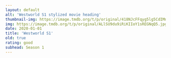 ```yaml
---
layout: default
alt: 'Westworld S1 stylized movie heading'
thumbnail-img: https://image.tmdb.org/t/p/original/418NJcFFqyg5lg5CdIMnQmJMjLl.png
img: https://image.tmdb.org/t/p/original/ALlSU9du9iRiKIIoY1sREGNqQ5.jpg
date: 2020-01-01
title: 'Westworld S1'
old: true
rating: good
subhead: Season 1
---
```

